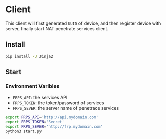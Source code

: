 # Client

This client will first generated `UUID` of device, and then register device with server, finally start NAT penetrate services client.

## Install

```bash
pip install -U Jinja2
```

## Start

### Environment Varibles

- `FRPS_API`: the services API
- `FRPS_TOKEN`: the token/password of services
- `FRPS_SEVER`: the server name of penetrace services

```bash
export FRPS_API='http://api.mydomain.com'
export FRPS_TOKEN='Secret'
export FRPS_SEVER='http://frp.mydomain.com'
python3 start.py
```
